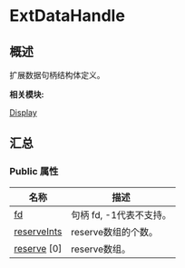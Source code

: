# ExtDataHandle


## **概述**

扩展数据句柄结构体定义。

**相关模块:**

[Display](_display.md)


## **汇总**


### Public 属性

  | 名称 | 描述 | 
| -------- | -------- |
| [fd](_display.md#fd) | 句柄&nbsp;fd,&nbsp;-1代表不支持。 | 
| [reserveInts](_display.md#reserveints) | reserve数组的个数。 | 
| [reserve](_display.md#reserve)&nbsp;[0] | reserve数组。 | 
